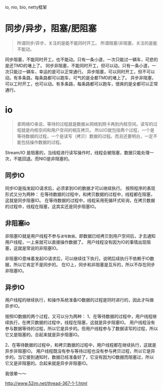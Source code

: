 io, nio, bio, netty框架

# 同步/异步，阻塞/肥阻塞
>所谓同步/异步，关注的是能不能同时开工。
所谓阻塞/非阻塞，关注的是能不能动。

同步阻塞，不能同时开工，也不能动。只有一条小道，一次只能过一辆车，可悲的是还TMD的堵上了。
同步非阻塞，不能同时开工，但可以动。只有一条小道，一次只能过一辆车，幸运的是可以正常通行。
异步阻塞，可以同时开工，但不可以动。有多条路，每条路都可以跑车，可气的是全都TMD的堵上了。
异步非阻塞，可以工时开工，也可以动。有多条路，每条路都可以跑车，很爽的是全都可以正常通行。

# io
>拿网络IO来说，等待的过程就是数据从网络到网卡再到内核空间。读写的过程就是内核空间和用户空间的相互拷贝。
 所以IO就包括两个过程，一个是等待数据的过程，一个是读写（拷贝）数据的过程。而且还要明白，一定不能包括操作数据的过程。

Stream/IO 是阻塞的，当线程进行读写操作时，线程会被阻塞，数据只能处理一次，不能回退。而NIO是非阻塞的。


## 同步IO
同步IO是指发起IO请求后，必须拿到IO的数据才可以继续执行。
按照程序的表现形式又分为两种：
在等待数据的过程中，和拷贝数据的过程中，线程都在阻塞，这就是同步阻塞IO。
在等待数据的过程中，线程采用死循环式轮询，在拷贝数据的过程中，线程在阻塞，这其实还是同步阻塞IO。

## 非阻塞io
非阻塞IO就是用户线程不参与`读写数据`，即数据已经拷贝到用户空间后，才去通知用户线程，一上来就可以直接操作数据了。
用户线程没有因为IO的事情出现阻塞，这就是常说的非阻塞IO。

非阻塞IO意味着发起IO请求后，可以继续往下执行。说明后续执行不依赖于IO数据，所以它肯定不是同步的。
在IO上，同步和非阻塞是互斥的，所以不存在同步非阻塞IO。

## 异步IO
用户线程的继续执行，和操作系统准备IO数据的过程是同时进行的，因此才叫做异步IO。

按照IO数据的两个过程，又可以分为两种：
1、在等待数据的过程中，用户线程继续执行，在拷贝数据的过程中，线程在阻塞，这就是异步阻塞IO。
用户线程没有参与数据等待的过程，所以它是异步的。但用户线程参与了数据读写的过程，所以它又是阻塞的。合起来就是异步阻塞IO。

2、在等待数据的过程中，和拷贝数据的过程中，用户线程都在继续执行，这就是异步非阻塞IO。
用户线程既没有参与等待过程也没有参与拷贝过程，所以它是异步的。当它接到通知时，数据已经准备好了，它没有因为IO数据而阻塞过，所以它又是非阻塞的。合起来就是异步非阻塞IO。
 
 
 我很晕～～
 

http://www.52im.net/thread-367-1-1.html